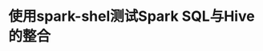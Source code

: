 使用spark-shel测试Spark SQL与Hive的整合
=================================================================================
